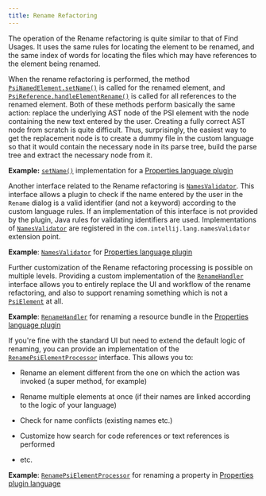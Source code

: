 ```yaml
---
title: Rename Refactoring
---
```



The operation of the Rename refactoring is quite similar to that of Find Usages.
It uses the same rules for locating the element to be renamed, and the same index of words for locating the files which may have references to the element being renamed.

When the rename refactoring is performed, the method
[`PsiNamedElement.setName()`](upsource:///platform/core-api/src/com/intellij/psi/PsiNamedElement.java)
is called for the renamed element, and
[`PsiReference.handleElementRename()`](upsource:///platform/core-api/src/com/intellij/psi/PsiReference.java)
is called for all references to the renamed element.
Both of these methods perform basically the same action: replace the underlying AST node of the PSI element with the node containing the new text entered by the user.
Creating a fully correct AST node from scratch is quite difficult.
Thus, surprisingly, the easiest way to get the replacement node is to create a dummy file in the custom language so that it would contain the necessary node in its parse tree, build the parse tree and extract the necessary node from it.

**Example:**
[`setName()`](upsource:///plugins/properties/properties-psi-impl/src/com/intellij/lang/properties/psi/impl/PropertyImpl.java)<!--#L58-->
implementation for a
[Properties language plugin](upsource:///plugins/properties)


Another interface related to the Rename refactoring is
[`NamesValidator`](upsource:///platform/lang-api/src/com/intellij/lang/refactoring/NamesValidator.java).
This interface allows a plugin to check if the name entered by the user in the `Rename` dialog is a valid identifier (and not a keyword) according to the custom language rules.
If an implementation of this interface is not provided by the plugin, Java rules for validating identifiers are used.
Implementations of
[`NamesValidator`](upsource:///platform/lang-api/src/com/intellij/lang/refactoring/NamesValidator.java)
are registered in the `com.intellij.lang.namesValidator` extension point.

**Example**:
[`NamesValidator`](upsource:///plugins/properties/src/com/intellij/lang/properties/PropertiesNamesValidator.java)
for
[Properties language plugin](upsource:///plugins/properties)


Further customization of the Rename refactoring processing is possible on multiple levels.
Providing a custom implementation of the
[`RenameHandler`](upsource:///platform/lang-api/src/com/intellij/refactoring/rename/RenameHandler.java)
interface allows you to entirely replace the UI and workflow of the rename refactoring, and also to support renaming something which is not a
[`PsiElement`](upsource:///platform/core-api/src/com/intellij/psi/PsiElement.java)
at all.

**Example**:
[`RenameHandler`](upsource:///plugins/properties/src/com/intellij/lang/properties/refactoring/rename/ResourceBundleFromEditorRenameHandler.java)
for renaming a resource bundle in the
[Properties language plugin](upsource:///plugins/properties)


If you're fine with the standard UI but need to extend the default logic of renaming, you can provide an implementation of the
[`RenamePsiElementProcessor`](upsource:///platform/lang-impl/src/com/intellij/refactoring/rename/RenamePsiElementProcessor.java)
interface.
This allows you to:

*  Rename an element different from the one on which the action was invoked (a super method, for example)

*  Rename multiple elements at once (if their names are linked according to the logic of your language)

*  Check for name conflicts (existing names etc.)

*  Customize how search for code references or text references is performed

*  etc.

**Example**:
[`RenamePsiElementProcessor`](upsource:///plugins/properties/src/com/intellij/lang/properties/refactoring/rename/RenamePropertyProcessor.java)
for renaming a property in
[Properties plugin language](upsource:///plugins/properties)
